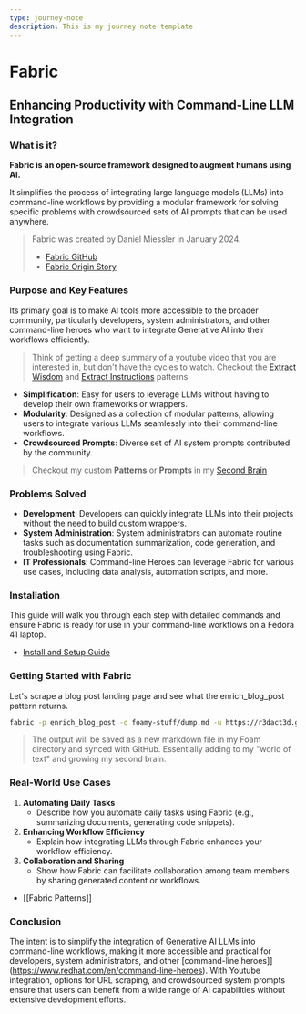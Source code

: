 ```yaml
---
type: journey-note
description: This is my journey note template
---
```


# Fabric

## Enhancing Productivity with Command-Line LLM Integration

### What is it?

**Fabric is an open-source framework designed to augment humans using AI.**

It simplifies the process of integrating large language models (LLMs) into command-line workflows by providing a modular framework for solving specific problems with crowdsourced sets of AI prompts that can be used anywhere.

> Fabric was created by Daniel Miessler in January 2024.
> - [Fabric GitHub](https://github.com/danielmiessler/fabric)
> - [Fabric Origin Story](https://danielmiessler.com/blog/fabric-origin-story)

### Purpose and Key Features

Its primary goal is to make AI tools more accessible to the broader community, particularly developers, system administrators, and other command-line heroes who want to integrate Generative AI into their workflows efficiently.

> Think of getting a deep summary of a youtube video that you are interested in, but don't have the cycles to watch.
>  Checkout the [Extract Wisdom](https://github.com/danielmiessler/fabric/tree/main/patterns/extract_wisdom) and [Extract Instructions](https://github.com/danielmiessler/fabric/tree/main/patterns/extract_instructions) patterns

- **Simplification**: Easy for users to leverage LLMs without having to develop their own frameworks or wrappers.
- **Modularity**: Designed as a collection of modular patterns, allowing users to integrate various LLMs seamlessly into their command-line workflows.
- **Crowdsourced Prompts**: Diverse set of AI system prompts contributed by the community.

> Checkout my custom **Patterns** or **Prompts** in my [Second Brain](https://r3dact3d.github.io/brain-dump/)

### Problems Solved

- **Development**: Developers can quickly integrate LLMs into their projects without the need to build custom wrappers.
- **System Administration**: System administrators can automate routine tasks such as documentation summarization, code generation, and troubleshooting using Fabric.
- **IT Professionals**: Command-line Heroes can leverage Fabric for various use cases, including data analysis, automation scripts, and more.

### Installation

This guide will walk you through each step with detailed commands and ensure Fabric is ready for use in your command-line workflows on a Fedora 41 laptop.

- [Install and Setup Guide](https://r3dact3d.github.io/brain-dump/Ideas/Fabric%20Install%20Setup%20Guide)
  
### Getting Started with Fabric

Let's scrape a blog post landing page and see what the enrich_blog_post pattern returns.

```bash
fabric -p enrich_blog_post -o foamy-stuff/dump.md -u https://r3dact3d.github.io
```

> The output will be saved as a new markdown file in my Foam directory and synced with GitHub.  Essentially adding to my "world of text" and growing my second brain.

### Real-World Use Cases

1. **Automating Daily Tasks**
   - Describe how you automate daily tasks using Fabric (e.g., summarizing documents, generating code snippets).
2. **Enhancing Workflow Efficiency**
   - Explain how integrating LLMs through Fabric enhances your workflow efficiency.
3. **Collaboration and Sharing**
   - Show how Fabric can facilitate collaboration among team members by sharing generated content or workflows.

- [[Fabric Patterns]]

### Conclusion

The intent is to simplify the integration of Generative AI LLMs into command-line workflows, making it more accessible and practical for developers, system administrators, and other [command-line heroes]](https://www.redhat.com/en/command-line-heroes). With Youtube integration, options for URL scraping, and crowdsourced system prompts ensure that users can benefit from a wide range of AI capabilities without extensive development efforts.


